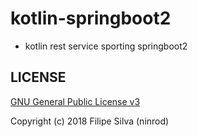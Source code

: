 # kotlin-springboot2

* kotlin rest service sporting springboot2

## LICENSE

[GNU General Public License v3](https://www.gnu.org/licenses/gpl-3.0.en.html)

Copyright (c) 2018 Filipe Silva (ninrod)